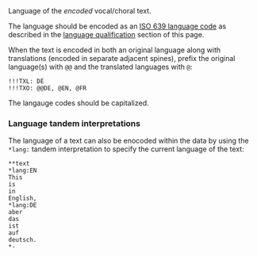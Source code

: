 

<tr>
<td>
<a name="TXL"></a>
</td>
<td markdown="1">
<span class="reference-summary">
	Language of the <i>encoded</i> vocal/choral text.
</span>

The language should be encoded as an [ISO 639 language code](https://en.wikipedia.org/wiki/List_of_ISO_639-2_codes)
as described in the [language qualification](#languages) section of this page.

When the text is encoded in both an original language along with
translations (encoded in separate adjacent spines), prefix the original language(s)
with `@@` and the translated languages with `@`:

```
!!!TXL: DE
!!!TXO: @@DE, @EN, @FR
```

The langauge codes should be capitalized.


### Language tandem interpretations ###

The language of a text can also be enocoded within the data by
using the `*lang:` tandem interpretation to specify the current language
of the text:

```
**text
*lang:EN
This
is
in
English,
*lang:DE
aber
das
ist
auf
deutsch.
*-
```

</td>
</tr>


